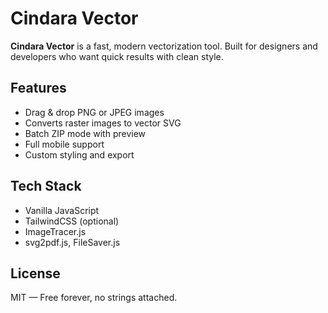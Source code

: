 # Cindara Vector

**Cindara Vector** is a fast, modern vectorization tool. Built for designers and developers who want quick results with clean style.

## Features

- Drag & drop PNG or JPEG images
- Converts raster images to vector SVG
- Batch ZIP mode with preview
- Full mobile support
- Custom styling and export

## Tech Stack

- Vanilla JavaScript
- TailwindCSS (optional)
- ImageTracer.js
- svg2pdf.js, FileSaver.js

## License

MIT — Free forever, no strings attached.
